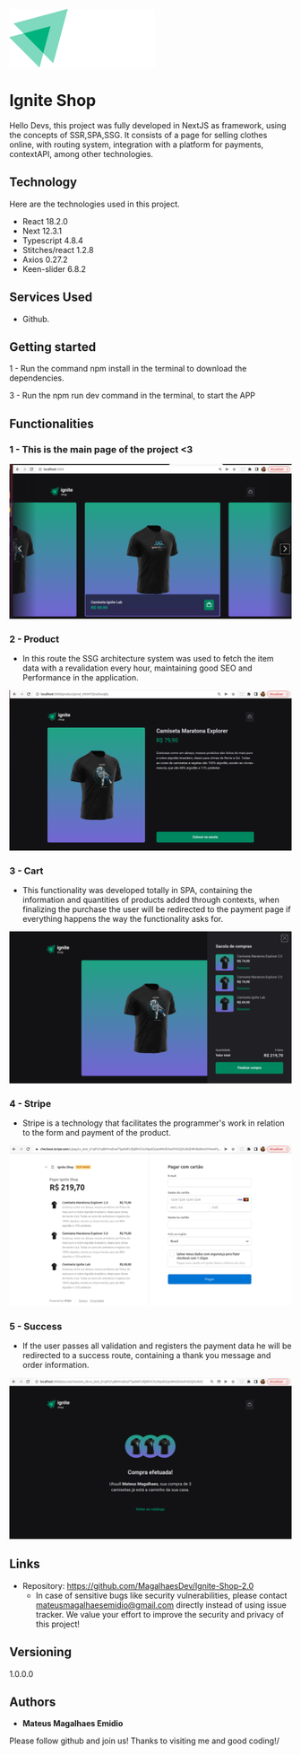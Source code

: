 ![Logo of the project](https://github.com/MagalhaesDev/Ignite-Shop-2.0/blob/main/src/assets/logo.svg)

# Ignite Shop

Hello Devs, this project was fully developed in NextJS as framework, using the concepts of SSR,SPA,SSG. It consists of a page for selling clothes online, with routing system, integration with a platform for payments, contextAPI, among other technologies.

## Technology 

Here are the technologies used in this project.

* React 18.2.0
* Next 12.3.1
* Typescript 4.8.4
* Stitches/react 1.2.8
* Axios 0.27.2
* Keen-slider 6.8.2

## Services Used

* Github.

## Getting started

1 - Run the command npm install in the terminal to download the dependencies.

3 - Run the npm run dev command in the terminal, to start the APP

## Functionalities

### 1 - This is the main page of the project <3 

![Homepage image](https://github.com/MagalhaesDev/Ignite-Shop-2.0/blob/main/src/assets/img-readme/main.png)

### 2 - Product

* In this route the SSG architecture system was used to fetch the item data with a revalidation every hour, maintaining good SEO and Performance in the application.

![Product](https://github.com/MagalhaesDev/Ignite-Shop-2.0/blob/main/src/assets/img-readme/product-item.png)

### 3 - Cart

* This functionality was developed totally in SPA, containing the information and quantities of products added through contexts, when finalizing the purchase the user will be redirected to the payment page if everything happens the way the functionality asks for.

![Cart](https://github.com/MagalhaesDev/Ignite-Shop-2.0/blob/main/src/assets/img-readme/cart.png)

### 4 - Stripe 

*  Stripe is a technology that facilitates the programmer's work in relation to the form and payment of the product.

![Stripe](https://github.com/MagalhaesDev/Ignite-Shop-2.0/blob/main/src/assets/img-readme/stripe.png)

### 5 - Success 

*  If the user passes all validation and registers the payment data he will be redirected to a success route, containing a thank you message and order information.

![Success](https://github.com/MagalhaesDev/Ignite-Shop-2.0/blob/main/src/assets/img-readme/success.png)

## Links
  - Repository: https://github.com/MagalhaesDev/Ignite-Shop-2.0
    - In case of sensitive bugs like security vulnerabilities, please contact
      mateusmagalhaesemidio@gmail.com directly instead of using issue tracker. We value your effort
      to improve the security and privacy of this project!

  ## Versioning

  1.0.0.0


  ## Authors

  * **Mateus Magalhaes Emidio** 

  Please follow github and join us!
  Thanks to visiting me and good coding!/


